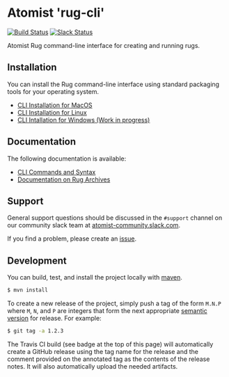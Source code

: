 # Atomist 'rug-cli'

[![Build Status](https://travis-ci.org/atomist/rug-cli.svg?branch=master)](https://travis-ci.org/atomist/rug-cli)
[![Slack Status](https://join.atomist.com/badge.svg)](https://join.atomist.com/)

Atomist Rug command-line interface for creating and running rugs.

## Installation

You can install the Rug command-line interface using standard
packaging tools for your operating system.

*   [CLI Installation for MacOS](https://github.com/atomist/homebrew-tap)
*   [CLI Installation for Linux](https://github.com/atomist/rug-cli/blob/master/docs/install-linux.md)
*   [CLI Intallation for Windows (Work in progress)](https://github.com/atomist/rug-cli/issues/6)

## Documentation

The following documentation is available:

*   [CLI Commands and Syntax](https://github.com/atomist/rug-cli/blob/master/docs/rug-cli.md)
*   [Documentation on Rug Archives](https://github.com/atomist/rug-cli/blob/master/docs/rug-archives.md)

## Support

General support questions should be discussed in the `#support`
channel on our community slack team
at [atomist-community.slack.com](https://join.atomist.com).

If you find a problem, please create an [issue][].

[issue]: https://github.com/atomist/rug-cli/issues

## Development

You can build, test, and install the project locally with [maven][].

[maven]: https://maven.apache.org/

```sh
$ mvn install
```

To create a new release of the project, simply push a tag of the form
`M.N.P` where `M`, `N`, and `P` are integers that form the next
appropriate [semantic version][semver] for release.  For example:

```sh
$ git tag -a 1.2.3
```

The Travis CI build (see badge at the top of this page) will
automatically create a GitHub release using the tag name for the
release and the comment provided on the annotated tag as the contents
of the release notes.  It will also automatically upload the needed
artifacts.

[semver]: http://semver.org
